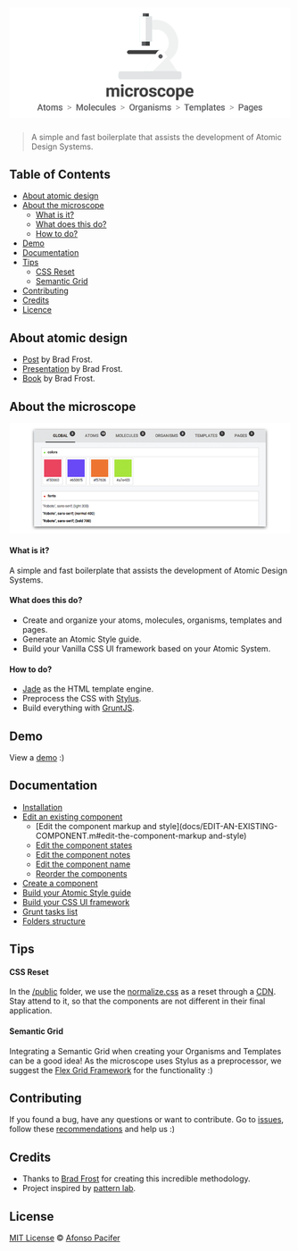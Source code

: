 # ![microscope](docs/img/microscope-cover.png)

> A simple and fast boilerplate that assists the development of Atomic Design Systems.

## Table of Contents

- [About atomic design](#about-atomic-design)
- [About the microscope](#about-the-microscope)
	- [What is it?](#what-is-it?)
	-	[What does this do?](#what-does-this-do?)
	-	[How to do?](#how-to-do?)
- [Demo](#demo)
- [Documentation](#documentation)
- [Tips](#tips)
	- [CSS Reset](#css-reset)
	- [Semantic Grid](#semantic-grid)
- [Contributing](#contributing)
- [Credits](#credits)
- [Licence](#licence)

## About atomic design

- [Post](http://bradfrost.com/blog/post/atomic-web-design/) by Brad Frost.
- [Presentation](https://vimeo.com/109130093) by Brad Frost.
- [Book](https://github.com/bradfrost/atomic-design/) by Brad Frost.

## About the microscope

[![microscope view](docs/img/microscope-view.png)](http://afonsopacifer.com/demos/microscope/)

#### What is it?

A simple and fast boilerplate that assists the development of Atomic Design Systems.

#### What does this do?

- Create and organize your atoms, molecules, organisms, templates and pages.
- Generate an Atomic Style guide.
- Build your Vanilla CSS UI framework based on your Atomic System.

#### How to do?

- [Jade](http://jade-lang.com/) as the HTML template engine.
- Preprocess the CSS with [Stylus](https://learnboost.github.io/stylus/).
- Build everything with [GruntJS](http://gruntjs.com/).

## Demo

View a [demo](http://afonsopacifer.com/demos/microscope/) :)

## Documentation

- [Installation](docs/INSTALLATION.md)
- [Edit an existing component](docs/EDIT-AN-EXISTING-COMPONENT.md)
	- [Edit the component markup and style](docs/EDIT-AN-EXISTING-COMPONENT.m#edit-the-component-markup and-style)
	- [Edit the component states](docs/EDIT-AN-EXISTING-COMPONENT.m#edit-the-component-states)
	- [Edit the component notes](docs/EDIT-AN-EXISTING-COMPONENT.m#edit-the-component-notes)
	- [Edit the component name](docs/EDIT-AN-EXISTING-COMPONENT.m#edit-the-component-name)
	- [Reorder the components](docs/EDIT-AN-EXISTING-COMPONENT.m#reorder-the-components)
- [Create a component](docs/CREATE-A-COMPONENT.md)
- [Build your Atomic Style guide](docs/BUILD-YOUR-ATOMIC-STYLE-GUIDE.md)
- [Build your CSS UI framework](docs/BUILD-YOUR-CSS-UI-FRAMEWORK.md)
- [Grunt tasks list](docs/GRUNT-TASKS-LIST.md)
- [Folders structure](docs/FOLDERS-STRUCTURE.md)

## Tips

#### CSS Reset

In the [/public]() folder, we use the [normalize.css](http://necolas.github.io/normalize.css/) as a reset through a [CDN](http://cdnjs.com/libraries/normalize).
Stay attend to it, so that the components are not different in their final application.

#### Semantic Grid

Integrating a Semantic Grid when creating your Organisms and Templates can be a good idea! As the microscope uses Stylus as a preprocessor, we suggest the [Flex Grid Framework](http://flexgridframework.com/) for the functionality :)

## Contributing

If you found a bug, have any questions or want to contribute.
Go to [issues](issues), follow these [recommendations](CONTRIBUTING.md) and help us :)

## Credits

- Thanks to [Brad Frost](https://github.com/bradfrost) for creating this incredible methodology.
- Project inspired by [pattern lab](http://patternlab.io/).

## License

[MIT License](LICENSE.md) © [Afonso Pacifer](https://github.com/afonsopacifer)
